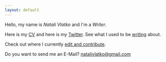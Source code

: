 ```yaml
---
layout: default
---
```


Hello, my name is <em>Natali Vlatko</em> and I'm a <em>Writer</em>.

Here is my [CV](natali-vlatko-resume.pdf) and here is my [Twitter](https://twitter.com/natalisucks). See what I used to be [writing](https://jaxenter.com/author/natalivlatko) about.

Check out where I currently [edit and contribute](https://tech.zalando.com/blog/).

Do you want to send me an E-Mail? [natalivlatko@gmail.com](mailto:natalivlatko@gmail.com)
